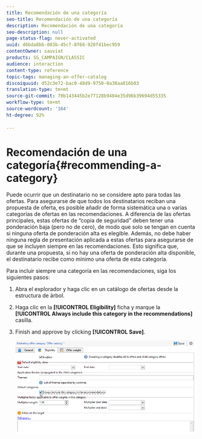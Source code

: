 ```yaml
---
title: Recomendación de una categoría
seo-title: Recomendación de una categoría
description: Recomendación de una categoría
seo-description: null
page-status-flag: never-activated
uuid: d6bda8bb-003b-45cf-8f68-928f41bec959
contentOwner: sauviat
products: SG_CAMPAIGN/CLASSIC
audience: interaction
content-type: reference
topic-tags: managing-an-offer-catalog
discoiquuid: d52c3e72-bac0-48d9-9750-0a30aa816b83
translation-type: tm+mt
source-git-commit: 70b143445b2e77128b9404e35d96b39694d55335
workflow-type: tm+mt
source-wordcount: '164'
ht-degree: 92%

---
```



# Recomendación de una categoría{#recommending-a-category}

Puede ocurrir que un destinatario no se considere apto para todas las ofertas. Para asegurarse de que todos los destinatarios reciban una propuesta de oferta, es posible añadir de forma sistemática una o varias categorías de ofertas en las recomendaciones. A diferencia de las ofertas principales, estas ofertas de “copia de seguridad” deben tener una ponderación baja (pero no de cero), de modo que solo se tengan en cuenta si ninguna oferta de ponderación alta es elegible. Además, no debe haber ninguna regla de presentación aplicada a estas ofertas para asegurarse de que se incluyen siempre en las recomendaciones. Esto significa que, durante una propuesta, si no hay una oferta de ponderación alta disponible, el destinatario recibe como mínimo una oferta de esta categoría.

Para incluir siempre una categoría en las recomendaciones, siga los siguientes pasos:

1. Abra el explorador y haga clic en un catálogo de ofertas desde la estructura de árbol.
1. Haga clic en la **[!UICONTROL Eligibility]** ficha y marque la **[!UICONTROL Always include this category in the recommendations]** casilla.
1. Finish and approve by clicking **[!UICONTROL Save]**.

   ![](assets/offer_cat_default_001.png)

